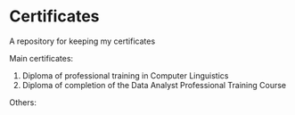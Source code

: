 # Certificates
A repository for keeping my certificates

Main certificates:

1. Diploma of professional training in Computer Linguistics
2. Diploma of completion of the Data Analyst Professional Training Course

Others:



